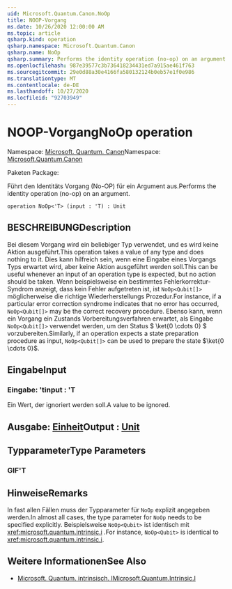 ```yaml
---
uid: Microsoft.Quantum.Canon.NoOp
title: NOOP-Vorgang
ms.date: 10/26/2020 12:00:00 AM
ms.topic: article
qsharp.kind: operation
qsharp.namespace: Microsoft.Quantum.Canon
qsharp.name: NoOp
qsharp.summary: Performs the identity operation (no-op) on an argument.
ms.openlocfilehash: 987e39577c3b736418234431ed7a915ae461f763
ms.sourcegitcommit: 29e0d88a30e4166fa580132124b0eb57e1f0e986
ms.translationtype: MT
ms.contentlocale: de-DE
ms.lasthandoff: 10/27/2020
ms.locfileid: "92703949"
---
```

# <a name="noop-operation"></a><span data-ttu-id="d4e92-102">NOOP-Vorgang</span><span class="sxs-lookup"><span data-stu-id="d4e92-102">NoOp operation</span></span>

<span data-ttu-id="d4e92-103">Namespace: [Microsoft. Quantum. Canon](xref:Microsoft.Quantum.Canon)</span><span class="sxs-lookup"><span data-stu-id="d4e92-103">Namespace: [Microsoft.Quantum.Canon](xref:Microsoft.Quantum.Canon)</span></span>

<span data-ttu-id="d4e92-104">Paketen [](https://nuget.org/packages/)</span><span class="sxs-lookup"><span data-stu-id="d4e92-104">Package: [](https://nuget.org/packages/)</span></span>


<span data-ttu-id="d4e92-105">Führt den Identitäts Vorgang (No-OP) für ein Argument aus.</span><span class="sxs-lookup"><span data-stu-id="d4e92-105">Performs the identity operation (no-op) on an argument.</span></span>

```qsharp
operation NoOp<'T> (input : 'T) : Unit
```


## <a name="description"></a><span data-ttu-id="d4e92-106">BESCHREIBUNG</span><span class="sxs-lookup"><span data-stu-id="d4e92-106">Description</span></span>

<span data-ttu-id="d4e92-107">Bei diesem Vorgang wird ein beliebiger Typ verwendet, und es wird keine Aktion ausgeführt.</span><span class="sxs-lookup"><span data-stu-id="d4e92-107">This operation takes a value of any type and does nothing to it.</span></span>
<span data-ttu-id="d4e92-108">Dies kann hilfreich sein, wenn eine Eingabe eines Vorgangs Typs erwartet wird, aber keine Aktion ausgeführt werden soll.</span><span class="sxs-lookup"><span data-stu-id="d4e92-108">This can be useful whenever an input of an operation type is expected, but no action should be taken.</span></span>
<span data-ttu-id="d4e92-109">Wenn beispielsweise ein bestimmtes Fehlerkorrektur-Syndrom anzeigt, dass kein Fehler aufgetreten ist, ist `NoOp<Qubit[]>` möglicherweise die richtige Wiederherstellungs Prozedur.</span><span class="sxs-lookup"><span data-stu-id="d4e92-109">For instance, if a particular error correction syndrome indicates that no error has occurred, `NoOp<Qubit[]>` may be the correct recovery procedure.</span></span>
<span data-ttu-id="d4e92-110">Ebenso kann, wenn ein Vorgang ein Zustands Vorbereitungsverfahren erwartet, als Eingabe `NoOp<Qubit[]>` verwendet werden, um den Status $ \ket{0 \cdots 0} $ vorzubereiten.</span><span class="sxs-lookup"><span data-stu-id="d4e92-110">Similarly, if an operation expects a state preparation procedure as input, `NoOp<Qubit[]>` can be used to prepare the state $\ket{0 \cdots 0}$.</span></span>

## <a name="input"></a><span data-ttu-id="d4e92-111">Eingabe</span><span class="sxs-lookup"><span data-stu-id="d4e92-111">Input</span></span>

### <a name="input--t"></a><span data-ttu-id="d4e92-112">Eingabe: 't</span><span class="sxs-lookup"><span data-stu-id="d4e92-112">input : 'T</span></span>

<span data-ttu-id="d4e92-113">Ein Wert, der ignoriert werden soll.</span><span class="sxs-lookup"><span data-stu-id="d4e92-113">A value to be ignored.</span></span>



## <a name="output--unit"></a><span data-ttu-id="d4e92-114">Ausgabe: [Einheit](xref:microsoft.quantum.lang-ref.unit)</span><span class="sxs-lookup"><span data-stu-id="d4e92-114">Output : [Unit](xref:microsoft.quantum.lang-ref.unit)</span></span>



## <a name="type-parameters"></a><span data-ttu-id="d4e92-115">Typparameter</span><span class="sxs-lookup"><span data-stu-id="d4e92-115">Type Parameters</span></span>

### <a name="t"></a><span data-ttu-id="d4e92-116">GIF</span><span class="sxs-lookup"><span data-stu-id="d4e92-116">'T</span></span>



## <a name="remarks"></a><span data-ttu-id="d4e92-117">Hinweise</span><span class="sxs-lookup"><span data-stu-id="d4e92-117">Remarks</span></span>

<span data-ttu-id="d4e92-118">In fast allen Fällen muss der Typparameter für `NoOp` explizit angegeben werden.</span><span class="sxs-lookup"><span data-stu-id="d4e92-118">In almost all cases, the type parameter for `NoOp` needs to be specified explicitly.</span></span> <span data-ttu-id="d4e92-119">Beispielsweise `NoOp<Qubit>` ist identisch mit <xref:microsoft.quantum.intrinsic.i> .</span><span class="sxs-lookup"><span data-stu-id="d4e92-119">For instance, `NoOp<Qubit>` is identical to <xref:microsoft.quantum.intrinsic.i>.</span></span>

## <a name="see-also"></a><span data-ttu-id="d4e92-120">Weitere Informationen</span><span class="sxs-lookup"><span data-stu-id="d4e92-120">See Also</span></span>

- [<span data-ttu-id="d4e92-121">Microsoft. Quantum. intrinsisch. I</span><span class="sxs-lookup"><span data-stu-id="d4e92-121">Microsoft.Quantum.Intrinsic.I</span></span>](xref:Microsoft.Quantum.Intrinsic.I)